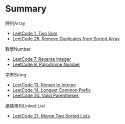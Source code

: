 # Summary
陣列Array
* [LeetCode 1. Two Sum](array/two_sum/README.md)  
* [LeetCode 26. Remove Duplicates from Sorted Array](remove_duplicates_from_sorted_array)  

數學Number
* [LeetCode 7. Reverse Integer](number/reverse_integer/README.md)  
* [LeetCode 9. Palindrome Number](number/palindrome_number/README.md)   

字串String
* [LeetCode 13. Roman to Integer](string/roman_to_Integer/README.md)
* [LeetCode 14. Longest Common Prefix](string/longest_common_prefix/README.md)
* [LeetCode 20. Valid Parentheses](string/valid_parentheses/README.md)

連結串列Linked List
* [LeetCode 21. Merge Two Sorted Lists](linked_list/merge_two_sorted_lists/README.md)